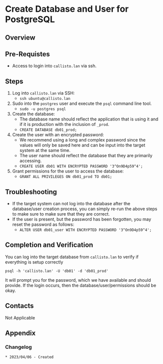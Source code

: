 # Create Database and User for PostgreSQL
## Overview

## Pre-Requistes
* Access to login into `callisto.lan` via ssh.

## Steps
1. Log into `callisto.lan` via SSH:
    * `ssh ubuntu@callisto.lan`
1. Sudo into the `postgres` user and execute the `psql` command line tool.
    * `sudo -u postgres psql`
1. Create the database:
    * The database name should reflect the application that is using it and if it is production with the inclusion of `_prod`.
    * `CREATE DATABASE db01_prod;`
1. Create the user with an encrypted password:
    * We recommend using a long and complex password since the values will only be saved here and can be input into the target system at the same time.
    * The user name should reflect the database that they are primarily accessing.
    * `CREATE USER db01 WITH ENCRYPTED PASSWORD '3^On9D4p59^4';`
1. Grant permissions for the user to access the database:
    * `GRANT ALL PRIVILEGES ON db01_prod TO db01;`

## Troubleshooting
* If the target system can not log into the database after the database/user creation process, you can simply re-run the above steps to make sure to make sure that they are correct.
* If the user is present, but the password has been forgotten, you may reset the password as follows:
    * `ALTER USER db01_user WITH ENCRYPTED PASSWORD '3^On9D4p59^4';`

## Completion and Verification
You can log into the target database from `callisto.lan` to verify if everything is setup correctly
```
psql -h 'callisto.lan' -U 'db01' -d 'db01_prod'
```
It will prompt you for the password, which we have available and should provide.  If the login occurs, then the database/user/permissions should be okay.

## Contacts
Not Applicable

## Appendix
### Changelog
    * 2023/04/06 - Created